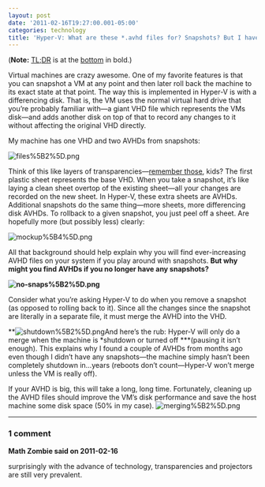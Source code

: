 ```yaml
---
layout: post
date: '2011-02-16T19:27:00.001-05:00'
categories: technology
title: 'Hyper-V: What are these *.avhd files for? Snapshots? But I have no snapshots!'
---
```



(**Note:** [TL;DR](http://www.urbandictionary.com/define.php?term=tl;dr) is at the [bottom](#tldr) in bold.)

Virtual machines are crazy awesome. One of my favorite features is that you can snapshot a VM at any point and then later roll back the machine to its exact state at that point. The way this is implemented in Hyper-V is with a differencing disk. That is, the VM uses the normal virtual hard drive that you’re probably familiar with—a giant VHD file which represents the VMs disk—and adds another disk on top of that to record any changes to it without affecting the original VHD directly. 

My machine has one VHD and two AVHDs from snapshots:

![files%5B2%5D.png](files%5B2%5D.png)

Think of this like layers of transparencies—[remember those](http://en.wikipedia.org/wiki/Transparency_(projection)), kids? The first plastic sheet represents the base VHD. When you take a snapshot, it’s like laying a clean sheet overtop of the existing sheet—all your changes are recorded on the new sheet. In Hyper-V, these extra sheets are AVHDs. Additional snapshots do the same thing—more sheets, more differencing disk AVHDs. To rollback to a given snapshot, you just peel off a sheet. Are hopefully more (but possibly less) clearly: 

![mockup%5B4%5D.png](mockup%5B4%5D.png)</a>

<a name="tldr">All that background should help explain why you will find ever-increasing AVHD files on your system if you play around with snapshots.</a> **But why might you find AVHDs if you no longer have any snapshots?**</a>  

**![no-snaps%5B2%5D.png](no-snaps%5B2%5D.png)**  

Consider what you’re asking Hyper-V to do when you remove a snapshot (as opposed to rolling back to it). Since all the changes since the snapshot are literally in a separate file, it must merge the AVHD into the VHD.   

**![shutdown%5B2%5D.png](shutdown%5B2%5D.png)And here’s the rub: Hyper-V will only do a merge when the machine is *shutdown or turned off ***(pausing it isn’t enough). This explains why I found a couple of AVHDs from months ago even though I didn’t have any snapshots—the machine simply hasn’t been completely shutdown in…years (reboots don’t count—Hyper-V won’t merge unless the VM is really off).  

If your AVHD is big, this will take a long, long time. Fortunately, cleaning up the AVHD files should improve the VM’s disk performance and save the host machine some disk space (50% in my case).   ![merging%5B2%5D.png](merging%5B2%5D.png)

---

### 1 comment

**Math Zombie said on 2011-02-16**

surprisingly with the advance of technology, transparencies and projectors are still very prevalent.

